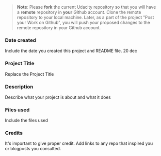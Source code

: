>**Note**: Please **fork** the current Udacity repository so that you will have a **remote** repository in **your** Github account. Clone the remote repository to your local machine. Later, as a part of the project "Post your Work on Github", you will push your proposed changes to the remote repository in your Github account.

### Date created
Include the date you created this project and README file.
20 dec

### Project Title
Replace the Project Title


### Description
Describe what your project is about and what it does


### Files used
Include the files used

### Credits
It's important to give proper credit. Add links to any repo that inspired you or blogposts you consulted.


